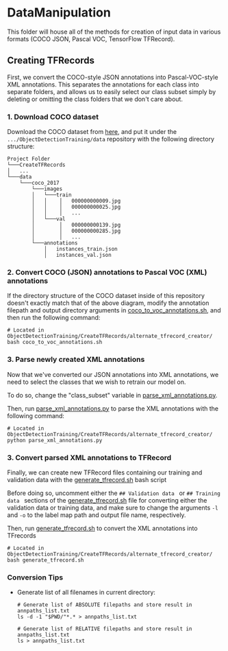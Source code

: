 # DataManipulation

This folder will house all of the methods for creation of input data in various formats (COCO JSON, Pascal VOC, TensorFlow TFRecord).

## Creating TFRecords

First, we convert the COCO-style JSON annotations into Pascal-VOC-style XML annotations. This separates the annotations for each class
into separate folders, and allows us to easily select our class subset simply by deleting or omitting the class folders that we don't
care about. 

### 1. Download COCO dataset
Download the COCO dataset from [here](https://cocodataset.org/#download), and put it under the
```.../ObjectDetectionTraining/data``` repository with the following directory structure:
```
Project Folder
└───CreateTFRecords
│   ...
└───data
    └───coco_2017   
        └───images
        │   └───train
        │   │    │   000000000009.jpg
        │   │    │   000000000025.jpg
        │   │    │   ...
        │   └───val   
        │        │   000000000139.jpg
        │        │   000000000285.jpg
        │        │   ...
        └───annotations
            │   instances_train.json
            │   instances_val.json
```

### 2. Convert COCO (JSON) annotations to Pascal VOC (XML) annotations
If the directory structure of the COCO dataset inside of this repository doesn't exactly match that of the above 
diagram, modify the annotation filepath and output directory arguments in 
[coco_to_voc_annotations.sh](), and then run the following command:
```
# Located in ObjectDetectionTraining/CreateTFRecords/alternate_tfrecord_creator/
bash coco_to_voc_annotations.sh
``` 

### 3. Parse newly created XML annotations
Now that we've converted our JSON annotations into XML annotations, we need to select the classes that we wish to 
retrain our model on.

To do so, change the "class_subset" variable in [parse_xml_annotations.py]().

Then, run [parse_xml_annotations.py]() to parse the XML annotations with the following command:
```
# Located in ObjectDetectionTraining/CreateTFRecords/alternate_tfrecord_creator/
python parse_xml_annotations.py
```

### 3. Convert parsed XML annotations to TFRecord
Finally, we can create new TFRecord files containing our training and validation data with the [generate_tfrecord.sh]()
bash script

Before doing so, uncomment either the ```## Validation data ``` or ```## Training data ``` sections of the
[generate_tfrecord.sh]() file for converting either the validation data or training data, and make sure to
change the arguments ```-l``` and ```-o``` to the label map path and output file name, respectively.

Then, run [generate_tfrecord.sh]() to convert the XML annotations into TFrecords
```
# Located in ObjectDetectionTraining/CreateTFRecords/alternate_tfrecord_creator/
bash generate_tfrecord.sh
```

### Conversion Tips
- Generate list of all filenames in current directory:
    ```
    # Generate list of ABSOLUTE filepaths and store result in annpaths_list.txt
    ls -d -1 "$PWD/"*.* > annpaths_list.txt
    ```
    ```
    # Generate list of RELATIVE filepaths and store result in annpaths_list.txt
    ls > annpaths_list.txt
    ```
  

